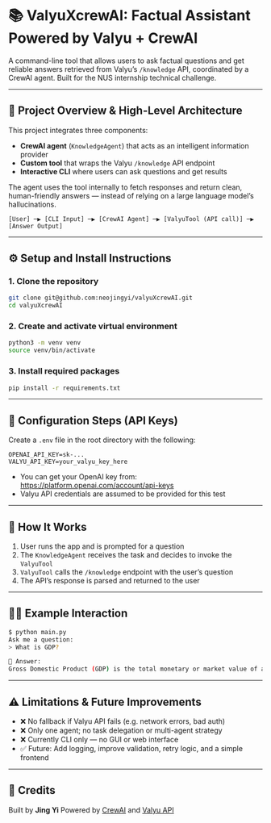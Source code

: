 # 📚 ValyuXcrewAI: Factual Assistant Powered by Valyu + CrewAI

A command-line tool that allows users to ask factual questions and get reliable answers retrieved from Valyu’s `/knowledge` API, coordinated by a CrewAI agent. Built for the NUS internship technical challenge.

---

## 🧠 Project Overview & High-Level Architecture

This project integrates three components:

- **CrewAI agent** (`KnowledgeAgent`) that acts as an intelligent information provider  
- **Custom tool** that wraps the Valyu `/knowledge` API endpoint  
- **Interactive CLI** where users can ask questions and get results

The agent uses the tool internally to fetch responses and return clean, human-friendly answers — instead of relying on a large language model’s hallucinations.

```
[User] ─▶ [CLI Input] ─▶ [CrewAI Agent] ─▶ [ValyuTool (API call)] ─▶ [Answer Output]
```

---

## ⚙️ Setup and Install Instructions

### 1. Clone the repository
```bash
git clone git@github.com:neojingyi/valyuXcrewAI.git
cd valyuXcrewAI
```

### 2. Create and activate virtual environment
```bash
python3 -m venv venv
source venv/bin/activate
```

### 3. Install required packages
```bash
pip install -r requirements.txt
```

---

## 🔐 Configuration Steps (API Keys)

Create a `.env` file in the root directory with the following:

```
OPENAI_API_KEY=sk-...
VALYU_API_KEY=your_valyu_key_here
```

- You can get your OpenAI key from: https://platform.openai.com/account/api-keys  
- Valyu API credentials are assumed to be provided for this test

---

## 🧪 How It Works

1. User runs the app and is prompted for a question  
2. The `KnowledgeAgent` receives the task and decides to invoke the `ValyuTool`  
3. `ValyuTool` calls the `/knowledge` endpoint with the user’s question  
4. The API’s response is parsed and returned to the user

---

## 🧑‍💻 Example Interaction

```bash
$ python main.py
Ask me a question:
> What is GDP?

🎯 Answer:
Gross Domestic Product (GDP) is the total monetary or market value of all the finished goods and services produced within a country's borders in a specific time period.
```

---

## ⚠️ Limitations & Future Improvements

- ❌ No fallback if Valyu API fails (e.g. network errors, bad auth)  
- ❌ Only one agent; no task delegation or multi-agent strategy  
- ❌ Currently CLI only — no GUI or web interface  
- ✅ Future: Add logging, improve validation, retry logic, and a simple frontend

---

## 🧾 Credits

Built by **Jing Yi** 
Powered by [CrewAI](https://docs.crewai.com/) and [Valyu API](https://valyu.ai)
